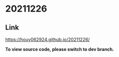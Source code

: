 # 20211226
## Link
https://houy062924.github.io/20211226/

**To view source code, please switch to dev branch.**

